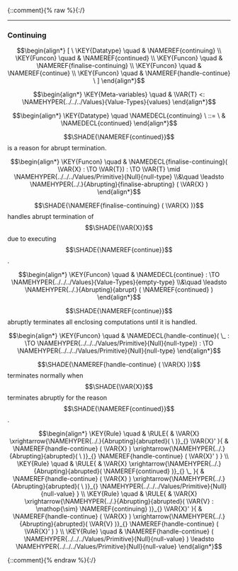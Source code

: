 {::comment}{% raw %}{:/}


----

### Continuing
               


$$\begin{align*}
  [ \
  \KEY{Datatype} \quad & \NAMEREF{continuing} \\
  \KEY{Funcon} \quad & \NAMEREF{continued} \\
  \KEY{Funcon} \quad & \NAMEREF{finalise-continuing} \\
  \KEY{Funcon} \quad & \NAMEREF{continue} \\
  \KEY{Funcon} \quad & \NAMEREF{handle-continue}
  \ ]
\end{align*}$$

$$\begin{align*}
  \KEY{Meta-variables} \quad
  & \VAR{T} <: \NAMEHYPER{../../../Values}{Value-Types}{values}
\end{align*}$$

$$\begin{align*}
  \KEY{Datatype} \quad 
  \NAMEDECL{continuing} 
  \ ::= \ & \NAMEDECL{continued}
\end{align*}$$


  $$\SHADE{\NAMEREF{continued}}$$ is a reason for abrupt termination.


$$\begin{align*}
  \KEY{Funcon} \quad
  & \NAMEDECL{finalise-continuing}(
                       \VAR{X} :  \TO \VAR{T}) 
    :  \TO \VAR{T}  \mid \NAMEHYPER{../../../Values/Primitive}{Null}{null-type} \\&\quad
    \leadsto \NAMEHYPER{../.}{Abrupting}{finalise-abrupting}
               (  \VAR{X} )
\end{align*}$$


  $$\SHADE{\NAMEREF{finalise-continuing}
           (  \VAR{X} )}$$ handles abrupt termination of $$\SHADE{\VAR{X}}$$ due to executing
  $$\SHADE{\NAMEREF{continue}}$$.


$$\begin{align*}
  \KEY{Funcon} \quad
  & \NAMEDECL{continue} 
    :  \TO \NAMEHYPER{../../../Values}{Value-Types}{empty-type} \\&\quad
    \leadsto \NAMEHYPER{../.}{Abrupting}{abrupt}
               (  \NAMEREF{continued} )
\end{align*}$$


  $$\SHADE{\NAMEREF{continue}}$$ abruptly terminates all enclosing computations until it is handled.


$$\begin{align*}
  \KEY{Funcon} \quad
  & \NAMEDECL{handle-continue}(
                       \_ :  \TO \NAMEHYPER{../../../Values/Primitive}{Null}{null-type}) 
    :  \TO \NAMEHYPER{../../../Values/Primitive}{Null}{null-type} 
\end{align*}$$


  $$\SHADE{\NAMEREF{handle-continue}
           (  \VAR{X} )}$$ terminates normally when $$\SHADE{\VAR{X}}$$ terminates abruptly for the
  reason $$\SHADE{\NAMEREF{continued}}$$.


$$\begin{align*}
  \KEY{Rule} \quad
    & \RULE{
      &  \VAR{X} \xrightarrow{\NAMEHYPER{../.}{Abrupting}{abrupted}(   \  )}_{} 
          \VAR{X}'
      }{
      &  \NAMEREF{handle-continue}
                      (  \VAR{X} ) \xrightarrow{\NAMEHYPER{../.}{Abrupting}{abrupted}(   \  )}_{} 
          \NAMEREF{handle-continue}
            (  \VAR{X}' )
      }
\\
  \KEY{Rule} \quad
    & \RULE{
      &  \VAR{X} \xrightarrow{\NAMEHYPER{../.}{Abrupting}{abrupted}(  \NAMEREF{continued} )}_{} 
          \_
      }{
      &  \NAMEREF{handle-continue}
                      (  \VAR{X} ) \xrightarrow{\NAMEHYPER{../.}{Abrupting}{abrupted}(   \  )}_{} 
          \NAMEHYPER{../../../Values/Primitive}{Null}{null-value}
      }
\\
  \KEY{Rule} \quad
    & \RULE{
      &  \VAR{X} \xrightarrow{\NAMEHYPER{../.}{Abrupting}{abrupted}(  \VAR{V} : \mathop{\sim} \NAMEREF{continuing} )}_{} 
          \VAR{X}'
      }{
      &  \NAMEREF{handle-continue}
                      (  \VAR{X} ) \xrightarrow{\NAMEHYPER{../.}{Abrupting}{abrupted}(  \VAR{V} )}_{} 
          \NAMEREF{handle-continue}
            (  \VAR{X}' )
      }
\\
  \KEY{Rule} \quad
    & \NAMEREF{handle-continue}
        (  \NAMEHYPER{../../../Values/Primitive}{Null}{null-value} ) \leadsto 
        \NAMEHYPER{../../../Values/Primitive}{Null}{null-value}
\end{align*}$$



[Funcons-beta]: /CBS-beta/math/Funcons-beta
  "FUNCONS-BETA"
[Unstable-Funcons-beta]: /CBS-beta/math/Unstable-Funcons-beta
  "UNSTABLE-FUNCONS-BETA"
[Languages-beta]: /CBS-beta/math/Languages-beta
  "LANGUAGES-BETA"
[Unstable-Languages-beta]: /CBS-beta/math/Unstable-Languages-beta
  "UNSTABLE-LANGUAGES-BETA"
[CBS-beta]: /CBS-beta
  "CBS-BETA"
[Continuing.cbs]: https://github.com/plancomps/CBS-beta/blob/master/Funcons-beta/Computations/Abnormal/Continuing/Continuing.cbs
  "CBS SOURCE FILE ON GITHUB"
[PLAIN]: /CBS-beta/docs/Funcons-beta/Computations/Abnormal/Continuing
  "CBS SOURCE WEB PAGE"
 [PRETTY]: /CBS-beta/math/Funcons-beta/Computations/Abnormal/Continuing
  "CBS-KATEX WEB PAGE"
[PDF]: https://github.com/plancomps/CBS-beta/blob/master/Funcons-beta/Computations/Abnormal/Continuing/Continuing.pdf
  "CBS-LATEX PDF FILE"
[PLanCompS Project]: https://plancomps.github.io
  "PROGRAMMING LANGUAGE COMPONENTS AND SPECIFICATIONS PROJECT HOME PAGE"
{::comment}{% endraw %}{:/}
